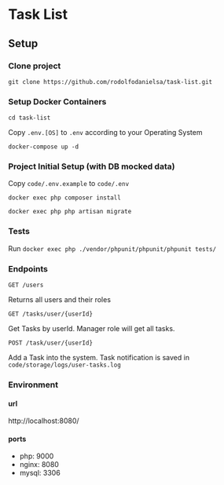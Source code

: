 # Task List

## Setup

### Clone project
`git clone https://github.com/rodolfodanielsa/task-list.git`

### Setup Docker Containers
`cd task-list`

Copy `.env.[OS]` to `.env` according to your Operating System

`docker-compose up -d`

### Project Initial Setup (with DB mocked data)

Copy `code/.env.example` to `code/.env`

`docker exec php composer install`

`docker exec php php artisan migrate`

### Tests

Run `docker exec php ./vendor/phpunit/phpunit/phpunit tests/`

### Endpoints
`GET /users`

Returns all users and their roles

`GET /tasks/user/{userId}`

Get Tasks by userId. Manager role will get all tasks.

`POST /task/user/{userId}`

Add a Task into the system. Task notification is saved in `code/storage/logs/user-tasks.log`

### Environment

#### url
http://localhost:8080/

#### ports

- php: 9000
- nginx: 8080
- mysql: 3306